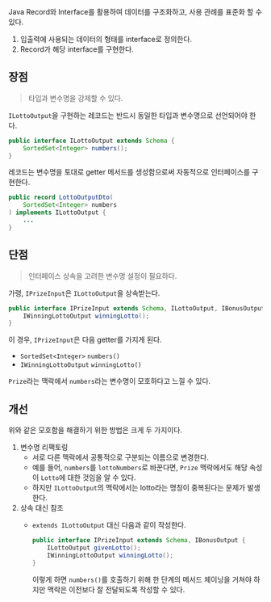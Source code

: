 Java Record와 Interface를 활용하여 데이터를 구조화하고, 사용 관례를 표준화 할 수 있다.

1. 입출력에 사용되는 데이터의 형태를 interface로 정의한다.
2. Record가 해당 interface를 구현한다.

## 장점
> 타입과 변수명을 강제할 수 있다.

`ILottoOutput`을 구현하는 레코드는 반드시 동일한 타입과 변수명으로 선언되어야 한다.

```java
public interface ILottoOutput extends Schema {
    SortedSet<Integer> numbers();
}
```

레코드는 변수명을 토대로 getter 메서드를 생성함으로써 자동적으로 인터페이스를 구현한다.

```java
public record LottoOutputDto(
    SortedSet<Integer> numbers
) implements ILottoOutput {
    ...
}
```

## 단점
> 인터페이스 상속을 고려한 변수명 설정이 필요하다.

가령, `IPrizeInput`은 `ILottoOutput`을 상속받는다.

```java
public interface IPrizeInput extends Schema, ILottoOutput, IBonusOutput {
    IWinningLottoOutput winningLotto();
}
```
이 경우, `IPrizeInput`은 다음 getter를 가지게 된다.
- `SortedSet<Integer>` `numbers()`
- `IWinningLottoOutput` `winningLotto()`

`Prize`라는 맥락에서 `numbers`라는 변수명이 모호하다고 느낄 수 있다.

## 개선

위와 같은 모호함을 해결하기 위한 방법은 크게 두 가지이다.

1. 변수명 리팩토링
   - 서로 다른 맥락에서 공통적으로 구분되는 이름으로 변경한다.
   - 예를 들어, `numbers`를 `lottoNumbers`로 바꾼다면, `Prize` 맥락에서도 해당 속성이 `Lotto`에 대한 것임을 알 수 있다.
   - 하지만 `ILottoOutput`의 맥락에서는 lotto라는 명칭이 중복된다는 문제가 발생한다.
2. 상속 대신 참조
   - `extends ILottoOutput` 대신 다음과 같이 작성한다.

       ```java 
       public interface IPrizeInput extends Schema, IBonusOutput {
           ILottoOutput givenLotto();
           IWinningLottoOutput winningLotto();
       }
       ```

       이렇게 하면 `numbers()`를 호출하기 위해 한 단계의 메서드 체이닝을 거쳐야 하지만
       맥락은 이전보다 잘 전달되도록 작성할 수 있다.
